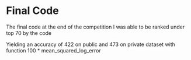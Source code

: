 # Final Code

The final code at the end of the competition
I was able to be ranked under top 70 by the code

Yielding an accuracy of 422 on public and 473 on private dataset with function  100 * mean_squared_log_error
